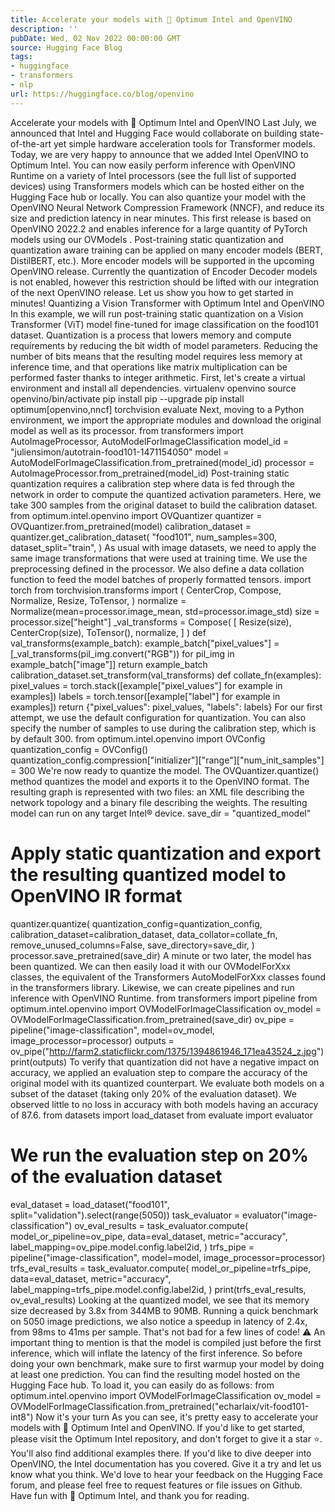 ```yaml
---
title: Accelerate your models with 🤗 Optimum Intel and OpenVINO
description: ''
pubDate: Wed, 02 Nov 2022 00:00:00 GMT
source: Hugging Face Blog
tags:
- huggingface
- transformers
- nlp
url: https://huggingface.co/blog/openvino
---
```


Accelerate your models with 🤗 Optimum Intel and OpenVINO
Last July, we announced that Intel and Hugging Face would collaborate on building state-of-the-art yet simple hardware acceleration tools for Transformer models. Today, we are very happy to announce that we added Intel OpenVINO to Optimum Intel. You can now easily perform inference with OpenVINO Runtime on a variety of Intel processors (see the full list of supported devices) using Transformers models which can be hosted either on the Hugging Face hub or locally. You can also quantize your model with the OpenVINO Neural Network Compression Framework (NNCF), and reduce its size and prediction latency in near minutes.
This first release is based on OpenVINO 2022.2 and enables inference for a large quantity of PyTorch models using our OVModels
. Post-training static quantization and quantization aware training can be applied on many encoder models (BERT, DistilBERT, etc.). More encoder models will be supported in the upcoming OpenVINO release. Currently the quantization of Encoder Decoder models is not enabled, however this restriction should be lifted with our integration of the next OpenVINO release.
Let us show you how to get started in minutes!
Quantizing a Vision Transformer with Optimum Intel and OpenVINO
In this example, we will run post-training static quantization on a Vision Transformer (ViT) model fine-tuned for image classification on the food101 dataset.
Quantization is a process that lowers memory and compute requirements by reducing the bit width of model parameters. Reducing the number of bits means that the resulting model requires less memory at inference time, and that operations like matrix multiplication can be performed faster thanks to integer arithmetic.
First, let's create a virtual environment and install all dependencies.
virtualenv openvino
source openvino/bin/activate
pip install pip --upgrade
pip install optimum[openvino,nncf] torchvision evaluate
Next, moving to a Python environment, we import the appropriate modules and download the original model as well as its processor.
from transformers import AutoImageProcessor, AutoModelForImageClassification
model_id = "juliensimon/autotrain-food101-1471154050"
model = AutoModelForImageClassification.from_pretrained(model_id)
processor = AutoImageProcessor.from_pretrained(model_id)
Post-training static quantization requires a calibration step where data is fed through the network in order to compute the quantized activation parameters. Here, we take 300 samples from the original dataset to build the calibration dataset.
from optimum.intel.openvino import OVQuantizer
quantizer = OVQuantizer.from_pretrained(model)
calibration_dataset = quantizer.get_calibration_dataset(
"food101",
num_samples=300,
dataset_split="train",
)
As usual with image datasets, we need to apply the same image transformations that were used at training time. We use the preprocessing defined in the processor. We also define a data collation function to feed the model batches of properly formatted tensors.
import torch
from torchvision.transforms import (
CenterCrop,
Compose,
Normalize,
Resize,
ToTensor,
)
normalize = Normalize(mean=processor.image_mean, std=processor.image_std)
size = processor.size["height"]
_val_transforms = Compose(
[
Resize(size),
CenterCrop(size),
ToTensor(),
normalize,
]
)
def val_transforms(example_batch):
example_batch["pixel_values"] = [_val_transforms(pil_img.convert("RGB")) for pil_img in example_batch["image"]]
return example_batch
calibration_dataset.set_transform(val_transforms)
def collate_fn(examples):
pixel_values = torch.stack([example["pixel_values"] for example in examples])
labels = torch.tensor([example["label"] for example in examples])
return {"pixel_values": pixel_values, "labels": labels}
For our first attempt, we use the default configuration for quantization. You can also specify the number of samples to use during the calibration step, which is by default 300.
from optimum.intel.openvino import OVConfig
quantization_config = OVConfig()
quantization_config.compression["initializer"]["range"]["num_init_samples"] = 300
We're now ready to quantize the model. The OVQuantizer.quantize()
method quantizes the model and exports it to the OpenVINO format. The resulting graph is represented with two files: an XML file describing the network topology and a binary file describing the weights. The resulting model can run on any target Intel® device.
save_dir = "quantized_model"
# Apply static quantization and export the resulting quantized model to OpenVINO IR format
quantizer.quantize(
quantization_config=quantization_config,
calibration_dataset=calibration_dataset,
data_collator=collate_fn,
remove_unused_columns=False,
save_directory=save_dir,
)
processor.save_pretrained(save_dir)
A minute or two later, the model has been quantized. We can then easily load it with our OVModelForXxx
classes, the equivalent of the Transformers AutoModelForXxx
classes found in the transformers
library. Likewise, we can create pipelines and run inference with OpenVINO Runtime.
from transformers import pipeline
from optimum.intel.openvino import OVModelForImageClassification
ov_model = OVModelForImageClassification.from_pretrained(save_dir)
ov_pipe = pipeline("image-classification", model=ov_model, image_processor=processor)
outputs = ov_pipe("http://farm2.staticflickr.com/1375/1394861946_171ea43524_z.jpg")
print(outputs)
To verify that quantization did not have a negative impact on accuracy, we applied an evaluation step to compare the accuracy of the original model with its quantized counterpart. We evaluate both models on a subset of the dataset (taking only 20% of the evaluation dataset). We observed little to no loss in accuracy with both models having an accuracy of 87.6.
from datasets import load_dataset
from evaluate import evaluator
# We run the evaluation step on 20% of the evaluation dataset
eval_dataset = load_dataset("food101", split="validation").select(range(5050))
task_evaluator = evaluator("image-classification")
ov_eval_results = task_evaluator.compute(
model_or_pipeline=ov_pipe,
data=eval_dataset,
metric="accuracy",
label_mapping=ov_pipe.model.config.label2id,
)
trfs_pipe = pipeline("image-classification", model=model, image_processor=processor)
trfs_eval_results = task_evaluator.compute(
model_or_pipeline=trfs_pipe,
data=eval_dataset,
metric="accuracy",
label_mapping=trfs_pipe.model.config.label2id,
)
print(trfs_eval_results, ov_eval_results)
Looking at the quantized model, we see that its memory size decreased by 3.8x from 344MB to 90MB. Running a quick benchmark on 5050 image predictions, we also notice a speedup in latency of 2.4x, from 98ms to 41ms per sample. That's not bad for a few lines of code!
⚠️ An important thing to mention is that the model is compiled just before the first inference, which will inflate the latency of the first inference. So before doing your own benchmark, make sure to first warmup your model by doing at least one prediction.
You can find the resulting model hosted on the Hugging Face hub. To load it, you can easily do as follows:
from optimum.intel.openvino import OVModelForImageClassification
ov_model = OVModelForImageClassification.from_pretrained("echarlaix/vit-food101-int8")
Now it's your turn
As you can see, it's pretty easy to accelerate your models with 🤗 Optimum Intel and OpenVINO. If you'd like to get started, please visit the Optimum Intel repository, and don't forget to give it a star ⭐. You'll also find additional examples there. If you'd like to dive deeper into OpenVINO, the Intel documentation has you covered.
Give it a try and let us know what you think. We'd love to hear your feedback on the Hugging Face forum, and please feel free to request features or file issues on Github.
Have fun with 🤗 Optimum Intel, and thank you for reading.